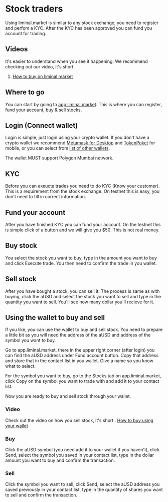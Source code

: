 # Stock traders
Using liminal.market is similar to any stock exchange, you need to register and perfom a KYC. After the KYC has been approved you can fund you account for trading.

## Videos
It's easier to understand when you see it happening. We recommend checking out our video, it's short.

1. [How to buy on liminal.market](https://www.youtube.com/watch?v=Xu3O3asNUd0)

## Where to go
You can start by going to [app.liminal.market](https://app.liminal.market). This is where you can register, fund your account, buy & sell stocks.

## Login (Connect wallet)
Login is simple, just login using your crypto wallet. If you don't have a crypto wallet we recommend [Metamask for Desktop](https://metamask.io/) and [TokenPoket](https://www.tokenpocket.pro/en) for mobile, or you can select from [list of other wallets](https://ethereum.org/en/wallets/). 

The wallet MUST support Polygon Mumbai network.

## KYC
Before you can exeucte trades you need to do KYC (Know your customer). This is a requirement from the stock exchange. On testnet this is easy, you don't need to fill in correct information.

## Fund your account
After you have finished KYC you can fund your account. On the testnet this is simple click of a button and we will give you $50. This is not real money.

## Buy stock
You select the stock you want to buy, type in the amount you want to buy and click Execute trade. You then need to confirm the trade in you wallet. 

## Sell stock
After you have bought a stock, you can sell it. The process is same as with buying, click the aUSD and select the stock you want to sell and type in the quantity you want to sell. You'll see how many dollar you'll recieve for it.

## Using the wallet to buy and sell
If you like, you can use the wallet to buy and sell stock. You need to prepare a little bit as you will need the address of the aUSD and address of the symbol you want to buy. 

Go to app.liminal.market, there in the upper right corner (after login) you can find the aUSD address under Fund account button. Copy that address and store that in the contact list in you wallet. Give a name so you know what to select.

For the symbol you want to buy, go to the Stocks tab on app.liminal.market, click Copy on the symbol you want to trade with and add it to your contact list. 

Now you are ready to buy and sell stock through your wallet. 

### Video
Check out the video on how you sell stock, it's short
. [How to buy using your wallet](https://www.youtube.com/watch?v=bTDj4byJdqY)

### Buy
Click the aUSD symbol (you need add it to your wallet if you haven't), click Send, select the symbol you saved in your contact list, type in the dollar amount you want to buy and confirm the transaction.

### Sell
Click the symbol you want to sell, click Send, select the aUSD address you saved previously in your contact list, type in the quantity of shares you want to sell and confirm the transaction.
